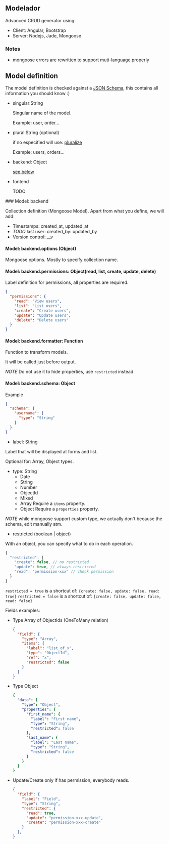 ## Modelador

Advanced CRUD generator using:

* Client: Angular, Bootstrap
* Server: Nodejs, Jade, Mongoose

### Notes

* mongoose errors are rewritten to support muti-language properly


## Model definition

The model definition is checked against a [JSON Schema](src/schema/schema.json), this contains all information
you should know :)

* singular:String

  Singular name of the model.

  Example: user, order...

* plural:String (optional)

  if no especified will use: [pluralize](https://github.com/blakeembrey/pluralize)

  Example: users, orders...

* backend: Object

  [see below](#model-backend)

* fontend

  TODO

<a name="model-backend">
### Model: backend

Collection definition (Mongoose Model).
Apart from what you define, we will add:

* Timestamps: created_at, updated_at
* *TODO* last user: created_by: updated_by
* Version control: \_\_v

#### Model: backend.options (Object)

  Mongoose options. Mostly to specify collection name.

####  Model: backend.permissions: Object(read, list, create, update, delete)

  Label definition for permissions, all properties are required.

  ```json
  {
    "permissions": {
      "read": "View users",
      "list": "List users",
      "create": "Create users",
      "update": "Update users",
      "delete": "Delete users"
    }
  }
  ```

#### Model: backend.formatter: Function

Function to transform models.

It will be called just before output.

*NOTE* Do not use it to hide properties, use `restricted` instead.

#### Model: backend.schema: Object

Example

```json
{
  "schema": {
    "username": {
      "type": "String"
    }
  }
}
```

* label: String

Label that will be displayed at forms and list.

Optional for: Array, Object types.

* type: String
  * Date
  * String
  * Number
  * ObjectId
  * Mixed
  * Array
    Require a `items` property.
  * Object
    Require a `properties` property.

*NOTE* while mongoose support custom type, we actually don't because
the schema, edit manually atm.

* restricted (boolean | object)

With an object, you can specify what to do in each operation.

```js
{
  "restricted": {
    "create": false, // no restricted
    "update": true, // always restricted
    "read": "permission-xxx" // check permission
  }
}
```

`restricted = true` is a shortcut of: `{create: false, update: false, read: true}`
`restricted = false` is a shortcut of: `{create: false, update: false, read: false}`


Fields examples:

* Type Array of ObjectIds (OneToMany relation)
  ```json
  {
    "field": {
      "type": "Array",
      "items": {
        "label": "list_of_x",
        "type": "ObjectId",
        "ref": "x",
        "restricted": false
      }
    }
  }
  ```

* Type Object
  ```yml
  {
    "data": {
      "type": "Object",
      "properties": {
        "first_name": {
          "label": "First name",
          "type": "String",
          "restricted": false
        },
        "last_name": {
          "label": "Last name",
          "type": "String",
          "restricted": false
        }
      }
    }
  }
  ```

* Update/Create only if has permission, everybody reads.
  ```json
  {
    "field": {
      "label": "Field",
      "type": "String",
      "restricted": {
        "read": true,
        "update": "permission-xxx-update",
        "create": "permission-xxx-create"
      }
    },
  }
  ```
